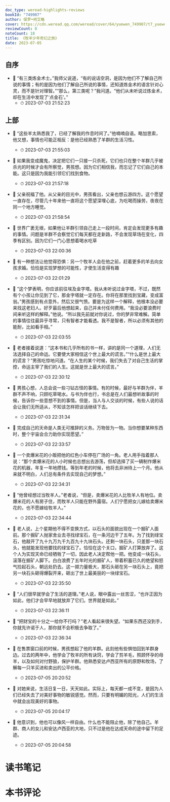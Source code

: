 ```yaml
---
doc_type: weread-highlights-reviews
bookId: "749907"
author: 保罗•柯艾略
cover: https://cdn.weread.qq.com/weread/cover/64/yuewen_749907/t7_yuewen_7499071696843421.jpg
reviewCount: 0
noteCount: 18
title: 《牧羊少年奇幻之旅》
date: 2023-07-05
---
```



## 自序


- 📌 “有三类炼金术士。”我师父说道，“有的说话空洞，是因为他们不了解自己所说的事情；有的是因为他们了解自己所说的事情，还知道炼金术的语言针对心灵，而不是针对理智。”“那么，第三类呢？”我问道。“他们从未听说过炼金术，却在生活中发现了‘点金石’。” 
    - ⏱ 2023-07-03 21:52:23 
## 上部


- 📌 “这些羊太熟悉我了，已经了解我的作息时间了。”他喃喃自语。略加思索，他又想，事情也可能正相反：是他已经熟悉了羊群的生活习性。 
    - ⏱ 2023-07-03 21:55:03 

- 📌 如果我变成魔鬼，决定把它们一只接一只杀死，它们也只在整个羊群几乎被杀光的时候才会有所察觉，男孩想。因为它们相信我，而忘记了它们自己的本能。这只是因为我能引领它们找到食物。 
    - ⏱ 2023-07-03 21:57:18 

- 📌 父亲祝福了他。从父亲的目光中，男孩看出，父亲也想云游四方。这个愿望一直存在，尽管几十年来他一直将这个愿望深埋心底，为吃喝而操劳，夜夜在同一个地方睡觉。 
    - ⏱ 2023-07-03 21:58:54 

- 📌 世界广袤无垠，如果他让羊群引领自己走上一段时间，肯定会发现更多有趣的事情。问题是羊群不会察觉它们每天都在走新路，不会发现草场在变化，四季有区别。因为它们一门心思想着喝水吃草 
    - ⏱ 2023-07-03 22:00:36 

- 📌 有一种想法让他觉得恐惧：另一个牧羊人会在他之前，赶着更多的羊去向女孩求婚。恰恰是实现梦想的可能性，才使生活变得有趣 
    - ⏱ 2023-07-03 22:01:29 

- 📌 “这个梦表明，你应该前往埃及金字塔。我从未听说过金字塔，不过，既然有个小孩让你见到了它，那金字塔就一定存在。你将在那里找到宝藏，变成富翁。”男孩感到有点意外，然后又很气愤。要是为这样一个解释，他根本没必要来找这老妇人。好歹最后他想起来，自己并未付任何费用。“我没必要浪费时间来听这样的解释。”他说。“所以我先前就对你说过，你的梦非常难解。简单的事情往往最异乎寻常，只有智者才能看透。我不是智者，所以必须有其他的能耐，比如看手相。” 
    - ⏱ 2023-07-03 22:03:55 

- 📌 老者接着说道：“这本书和几乎所有的书一样，讲的是同一个道理，人们无法选择自己的命运。它要使大家相信这个世上最大的谎言。”“什么是世上最大的谎言？”男孩吃惊地问道。“在人生的某个时候，我们失去了对自己生活的掌控，命运主宰了我们的人生。这就是世上最大的谎言。” 
    - ⏱ 2023-07-03 22:30:12 

- 📌 男孩心想，人总会说一些刁钻古怪的事情。有的时候，最好与羊群为伴，羊群不声不响，只顾吃草喝水。与书为伴也行，书总是在人们最想听故事的时候，告诉你一些意想不到的事情。但是，当人与人交谈的时候，有些人说的话会让我们无所适从，不知该怎样把谈话继续下去。 
    - ⏱ 2023-07-03 22:31:34 

- 📌 完成自己的天命是人类无可推辞的义务。万物皆为一物。当你想要某种东西时，整个宇宙会合力助你实现愿望。” 
    - ⏱ 2023-07-03 22:33:57 

- 📌 一个卖爆米花的小贩把他的红色小车停在广场的一角。老人用手指着那人说：“那个卖爆米花的人小时候也总想出去游荡，但却选择了买一辆制作爆米花的机器，年复一年地攒钱。等到年老的时候，他将去非洲待上一个月。他从来就不明白，人们总有条件去实现自己的梦想。” 
    - ⏱ 2023-07-03 22:34:31 

- 📌 “他曾经想过当牧羊人。”老者说，“但是，卖爆米花的人比牧羊人有地位。卖爆米花的人有房子住，而牧羊人只能在野外露宿。人们宁愿把女儿嫁给卖爆米花的，也不愿嫁给牧羊人。” 
    - ⏱ 2023-07-03 22:34:44 

- 📌 老人说，上个星期他不得不变换方式，以石头的面貌出现在一个掘矿人面前。那个掘矿人抛家舍业去寻找绿宝石，在一条河边干了五年。为了找到绿宝石，他敲开了九十九万九千九百九十九块石头。还剩一块石头，只差那一块石头，他就能发现他要找的绿宝石了。恰恰在这个关口，掘矿人打算放弃了。这个人为实现天命已经牺牲了一切，因此老人决定帮他一把。他变成一块石头，滚落在掘矿人脚下。白白浪费了五年时光的掘矿人，带着积蓄已久的绝望和怒气捡起石头，朝远处扔去。这一掷力量极大，那石头砸在另一块石头上，竟把另一块石头砸得爆裂开来，砸出了世上最美丽的一块绿宝石。 
    - ⏱ 2023-07-03 22:35:50 

- 📌 “人们很早就学会了生活的道理。”老人说，眼中露出一丝苦涩，“也许正因为如此，他们才会早早地就放弃了它们。世界就是如此。” 
    - ⏱ 2023-07-03 22:36:11 

- 📌 “把财宝的十分之一给你不行吗？”老人看起来很失望。“如果东西还没到手，你就先许诺于人，那你就不会积极去争取了。” 
    - ⏱ 2023-07-03 22:36:34 

- 📌 在售票窗口前的时候，男孩想起了他的羊群。此刻他有些惧怕回到羊群身边。过去的两年中，他学会了牧羊的所有诀窍，学会了剪羊毛，照顾怀孕的母羊，以及如何对付野狼，保护羊群。他熟悉安达卢西亚所有的原野和牧场，了解每一只羊买进和卖出的公平价格。 
    - ⏱ 2023-07-05 20:20:52 

- 📌 对她来说，生活日复一日，天天如此。实际上，每天都一成不变，是因为人们已经失去了对美好事物的敏锐感觉。然而，只要有明媚的阳光，人们的生活中就会出现美好的事物。 
    - ⏱ 2023-07-05 20:04:17 

- 📌 他意识到，他也可以像风一样自由。什么也不能阻止他，除了他自己。羊群、商人的女儿和安达卢西亚的大地，只不过是他在达成天命的途中留下的足迹。 
    - ⏱ 2023-07-05 20:04:58 

# 读书笔记


# 本书评论
